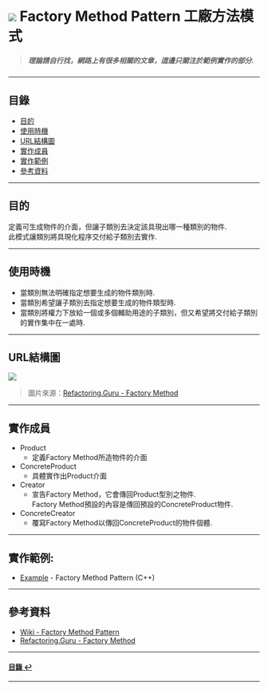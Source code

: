 # ![](https://drive.google.com/uc?id=10INx5_pkhMcYRdx_OO4rXNXxcsvPtBYq) Factory Method Pattern 工廠方法模式 
> ##### 理論請自行找，網路上有很多相關的文章，這邊只關注於範例實作的部分.

---

<!--ts-->
## 目錄
* [目的](#目的)
* [使用時機](#使用時機)
* [URL結構圖](#url結構圖)
* [實作成員](#實作成員)
* [實作範例](#實作範例)
* [參考資料](#參考資料)
<!--te-->

---

## 目的
定義可生成物件的介面，但讓子類別去決定該具現出哪一種類別的物件.<br>
此模式讓類別將具現化程序交付給子類別去實作.

---

## 使用時機
* 當類別無法明確指定想要生成的物件類別時.
* 當類別希望讓子類別去指定想要生成的物件類型時.
* 當類別將權力下放給一個或多個輔助用途的子類別，但又希望將交付給子類別的實作集中在一處時.

---

## URL結構圖
![](https://drive.google.com/uc?id=1cKeKLErG4dnPn97iVP1t4krt6cnJ3mdT)
> 圖片來源：[Refactoring.Guru - Factory Method](https://refactoring.guru/design-patterns/factory-method)

---

## 實作成員
* Product
  * 定義Factory Method所造物件的介面
* ConcreteProduct
  * 具體實作出Product介面
* Creator
  * 宣告Factory Method，它會傳回Product型別之物件.<br>
    Factory Method預設的內容是傳回預設的ConcreteProduct物件.
* ConcreteCreator
  * 覆寫Factory Method以傳回ConcreteProduct的物件個體.

---

## 實作範例:
- [Example](https://github.com/RC-Dev-Tech/design-pattern-factory-method/blob/main/C%2B%2B/main.cpp) - Factory Method Pattern (C++)

---

## 參考資料
* [Wiki - Factory Method Pattern](https://en.wikipedia.org/wiki/Factory_method_pattern) <br>
* [Refactoring.Guru - Factory Method](https://refactoring.guru/design-patterns/factory-method) <br>

---

<!--ts-->
#### [目錄 ↩](#目錄)
<!--te-->
---
